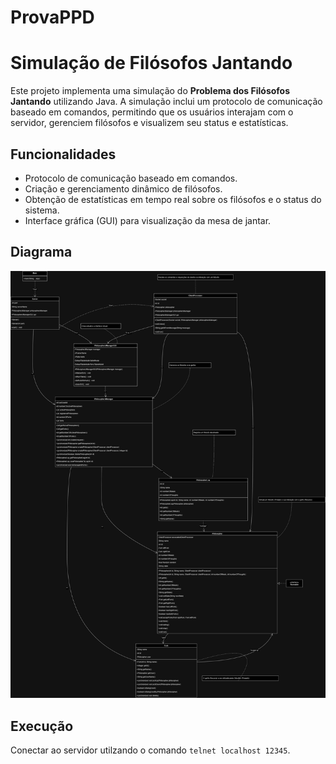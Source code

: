 # ProvaPPD

# Simulação de Filósofos Jantando

Este projeto implementa uma simulação do **Problema dos Filósofos Jantando** utilizando Java. A simulação inclui um protocolo de comunicação baseado em comandos, permitindo que os usuários interajam com o servidor, gerenciem filósofos e visualizem seu status e estatísticas.

## Funcionalidades
- Protocolo de comunicação baseado em comandos.  
- Criação e gerenciamento dinâmico de filósofos.  
- Obtenção de estatísticas em tempo real sobre os filósofos e o status do sistema.  
- Interface gráfica (GUI) para visualização da mesa de jantar.  

## Diagrama 

![alt text](<Diagrama Classe Philosophers.drawio.png>)

## Execução

Conectar ao servidor utilzando o comando ```telnet localhost 12345```.